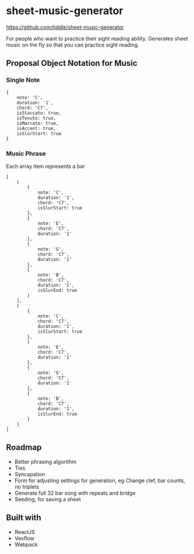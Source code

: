 # sheet-music-generator

https://github.com/tiddle/sheet-music-generator

For people who want to practice their sight reading ability. Generates sheet music on the fly so that you can practice sight reading.

## Proposal Object Notation for Music

### Single Note
```
{
    note: 'C',
    duration: '1',
    chord: 'C7',
    isStaccato: true,
    isTenuto: true,
    isMarcato: true,
    isAccent: true,
    isSlurStart: true
}
```

### Music Phrase
Each array item represents a bar
```
[
    [
        {
            note: 'C',
            duration: '1',
            chord: 'C7',
            isSlurStart: true
        }, 
        {
            note: 'E',
            chord: 'C7',
            duration: '1'
        }, 
        {
            note: 'G',
            chord: 'C7',
            duration: '1'
        }, 
        {
            note: 'B',
            chord: 'C7',
            duration: '1',
            isSlurEnd: true
        }
    ],
    [
        {
            note: 'C',
            chord: 'C7',
            duration: '1',
            isSlurStart: true
        }, 
        {
            note: 'E',
            chord: 'C7',
            duration: '1'
        }, 
        {
            note: 'G',
            chord: 'C7',
            duration: '1'
        }, 
        {
            note: 'B',
            chord: 'C7',
            duration: '1',
            isSlurEnd: true
        }
    ]
]
```

## Roadmap

* Better phrasing algorithm
* Ties
* Syncapation
* Form for adjusting settings for generation, eg Change clef, bar counts, no triplets
* Generate full 32 bar song with repeats and bridge
* Seeding, for saving a sheet


## Built with

* ReactJS
* Vexflow
* Webpack
